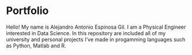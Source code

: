# Portfolio
Hello! My name is Alejandro Antonio Espinosa Gil. I am a Physical Engineer interested in Data Science. In this repository are included all of my university and personal projects I've made in progamming languages such as Python, Matlab and R. 
